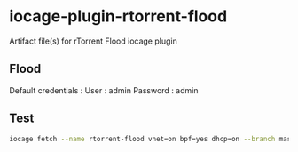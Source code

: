 # iocage-plugin-rtorrent-flood
Artifact file(s) for rTorrent Flood iocage plugin

## Flood
Default credentials :
User : admin
Password : admin

## Test
```sh
iocage fetch --name rtorrent-flood vnet=on bpf=yes dhcp=on --branch master
```